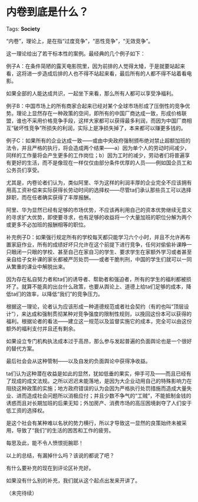# 内卷到底是什么？

Tags: **Society**

“内卷”，理论上，是在指“过度竞争”，“恶性竞争”，“无效竞争”。

这一理论给出了若干标本性的案例。最经典的几个例子如下：

例子A：在条件简陋的露天电影院里，因为前排的人觉得太矮，于是就要站起来看，这将进一步造成后排的人也不得不站起来看，最后所有的人都不得不站着看电影。

如果全部的人能达成共识，一起坐下来看，那么所有人都可以享受净福利。

例子B：中国市场上的所有商家合起来已经对某个全球市场形成了压倒性的竞争优势。理论上显然存在一种政策的空间，即所有的中国厂商达成一致，形成价格联盟，谁也不采用价格竞争手段，这样大家都可以获得最多利润，而因为中国厂商相互“破坏性竞争”所损失的利润，实际上是净损失掉了，本来都可以赚更多钱的。

例子C：如果所有的企业达成一致——或由中央政府强制颁布绝对禁止超额加班的法令，并且严格的执行，将会造成两个结果——a）因为单个人的劳动时间减少，同样的工作量将会产生更多的工作岗位；b）因为工时的减少，劳动者们将普遍享有更好的生活，而不是像现在一样仅仅由部分条件优厚的人员——例如国企员工和公务员们享受。

尤其是，内卷论者们认为，类似阿里、华为这样的利润丰厚的企业完全不应该拥有用高工资补偿来实际获得长劳动时间的选择权——尽管ta们承认那些员工可以选择辞职，而在任者确实获得了丰厚报酬。

阿里、华为显然已经有足够的市场优势，不应该再利用自己的资本优势继续无意义的寻求扩大优势，即使要寻求，也有足够的收益将一个大量加班的职位分解为两个或更多不必加班的报酬相等的职位。

补充例子D：如果强行规定所有的学校每天都只能学习六个小时，并且不允许再布置家庭作业，所有的成绩好坏只允许在这个前提下进行竞争，任何对偷偷补课睁一只眼闭一只眼的学校、甚至自己在家自习的学生、要求学生在家额外学习或者甚至亲自给子女补课的家长都被严厉处罚——或者干脆判刑，中国的学生们就可以一同从繁重的课业中解脱出来。

因为存在私自努力者和ta们的诱导者、帮助者和强迫者，所有的学生的福利都被损坏了。就算不能真的出台什么政策，也要从舆论上、道德上给ta们足够的成本，降低ta们的效率，以降低“我们”的竞争压力。

  


  


根据这一理论，论者认为应该形成一种道德规范或者社会契约（有的也叫“顶层设计”），来达成和强制贯彻某种对竞争强度的限制性规则，以挽回这份本可以获得的福利。根据论者的看法——建立这一规范以及监督实施它的成本，完全可以由这份额外的福利支付并且还有剩余。

如果设立专门机构执法成本过于高昂，那么参与发起普遍的负面舆论也是一个很好的替代方案。

最后社会会从这种管制——以及自发的负面舆论中获得净收益。

ta们认为这种潜在收益是如此的显然，犹如低垂的果实，伸手可及——而且已经有了现成的成文法规。之所以迟迟未能落地，是因为大企业动用自己的特殊影响力在阻挠这种政策的实施；地方政府错误的认为会因为严格执行处罚措施而造成大量失业、进而造成社会问题所以消极应付；并且少数不争气的“工贼”，不能抵制金钱的诱惑而且对长期加班的后果无知；外加房产、消费市场的高压困境剥夺了人们安于低工资的选择权。

是这个社会有某种难以名状的势力横行，所以才导致这一显然的良策始终未被采用，导致了“我们”的生活的困苦和工作的疲劳。

每思及此，能不令人愤恨扼腕耶！

以上的总结，有漏掉什么吗？该说的都说了吧？

有什么要补充的现在到评论区补充好。

如果没有什么别的补充，我们就从这个起点出发来开讲了。

  


  


  


（未完待续）



